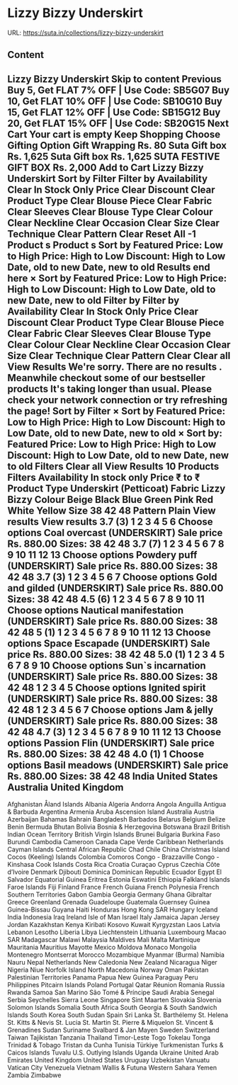 # Lizzy Bizzy Underskirt

URL: https://suta.in/collections/lizzy-bizzy-underskirt

## Content

Lizzy Bizzy Underskirt
Skip to content
Previous
Buy 5, Get FLAT 7% OFF | Use Code: SB5G07
Buy 10, Get FLAT 10% OFF | Use Code: SB10G10
Buy 15, Get FLAT 12% OFF | Use Code: SB15G12
Buy 20, Get FLAT 15% OFF | Use Code: SB20G15
Next
Cart
Your cart is empty
Keep Shopping
Choose Gifting Option
Gift Wrapping
Rs. 80
Suta Gift box
Rs. 1,625
Suta Gift box
Rs. 1,625
SUTA FESTIVE GIFT BOX
Rs. 2,000
Add to Cart
Lizzy Bizzy Underskirt
Sort by
Filter
Filter by
Availability
Clear
In Stock Only
Price
Clear
Discount
Clear
Product Type
Clear
Blouse Piece
Clear
Fabric
Clear
Sleeves
Clear
Blouse Type
Clear
Colour
Clear
Neckline
Clear
Occasion
Clear
Size
Clear
Technique
Clear
Pattern
Clear
Reset All
-1
Product
s
Product
s
Sort by
Featured
Price: Low to High
Price: High to Low
Discount: High to Low
Date, old to new
Date, new to old
Results end here
×
Sort by
Featured
Price: Low to High
Price: High to Low
Discount: High to Low
Date, old to new
Date, new to old
Filter by
Filter by
Availability
Clear
In Stock Only
Price
Clear
Discount
Clear
Product Type
Clear
Blouse Piece
Clear
Fabric
Clear
Sleeves
Clear
Blouse Type
Clear
Colour
Clear
Neckline
Clear
Occasion
Clear
Size
Clear
Technique
Clear
Pattern
Clear
Clear all
View Results
We're sorry. There are no results
.
Meanwhile checkout some of our bestseller products
It's taking longer than usual. Please check your network connection or try refreshing the page!
Sort by
Filter
×
Sort by
Featured
Price: Low to High
Price: High to Low
Discount: High to Low
Date, old to new
Date, new to old
×
Sort by:
Featured
Price: Low to High
Price: High to Low
Discount: High to Low
Date, old to new
Date, new to old
Filters
Clear all
View Results
10 Products
Filters
Availability
In stock only
Price
₹
to
₹
Product Type
Underskirt (Petticoat)
Fabric
Lizzy Bizzy
Colour
Beige
Black
Blue
Green
Pink
Red
White
Yellow
Size
38
42
48
Pattern
Plain
View results
View results
3.7
(3)
1
2
3
4
5
6
Choose options
Coal overcast (UNDERSKIRT)
Sale price
Rs. 880.00
Sizes:
38
42
48
3.7
(7)
1
2
3
4
5
6
7
8
9
10
11
12
13
Choose options
Powdery puff (UNDERSKIRT)
Sale price
Rs. 880.00
Sizes:
38
42
48
3.7
(3)
1
2
3
4
5
6
7
Choose options
Gold and gilded (UNDERSKIRT)
Sale price
Rs. 880.00
Sizes:
38
42
48
4.5
(6)
1
2
3
4
5
6
7
8
9
10
11
Choose options
Nautical manifestation (UNDERSKIRT)
Sale price
Rs. 880.00
Sizes:
38
42
48
5
(1)
1
2
3
4
5
6
7
8
9
10
11
12
13
Choose options
Space Escapade (UNDERSKIRT)
Sale price
Rs. 880.00
Sizes:
38
42
48
5.0
(1)
1
2
3
4
5
6
7
8
9
10
Choose options
Sun`s incarnation (UNDERSKIRT)
Sale price
Rs. 880.00
Sizes:
38
42
48
1
2
3
4
5
Choose options
Ignited spirit (UNDERSKIRT)
Sale price
Rs. 880.00
Sizes:
38
42
48
1
2
3
4
5
6
7
Choose options
Jam & jelly (UNDERSKIRT)
Sale price
Rs. 880.00
Sizes:
38
42
48
4.7
(3)
1
2
3
4
5
6
7
8
9
10
11
12
13
Choose options
Passion Flin (UNDERSKIRT)
Sale price
Rs. 880.00
Sizes:
38
42
48
4.0
(1)
1
Choose options
Basil meadows (UNDERSKIRT)
Sale price
Rs. 880.00
Sizes:
38
42
48
India
United States
Australia
United Kingdom
---
Afghanistan
Åland Islands
Albania
Algeria
Andorra
Angola
Anguilla
Antigua & Barbuda
Argentina
Armenia
Aruba
Ascension Island
Australia
Austria
Azerbaijan
Bahamas
Bahrain
Bangladesh
Barbados
Belarus
Belgium
Belize
Benin
Bermuda
Bhutan
Bolivia
Bosnia & Herzegovina
Botswana
Brazil
British Indian Ocean Territory
British Virgin Islands
Brunei
Bulgaria
Burkina Faso
Burundi
Cambodia
Cameroon
Canada
Cape Verde
Caribbean Netherlands
Cayman Islands
Central African Republic
Chad
Chile
China
Christmas Island
Cocos (Keeling) Islands
Colombia
Comoros
Congo - Brazzaville
Congo - Kinshasa
Cook Islands
Costa Rica
Croatia
Curaçao
Cyprus
Czechia
Côte d’Ivoire
Denmark
Djibouti
Dominica
Dominican Republic
Ecuador
Egypt
El Salvador
Equatorial Guinea
Eritrea
Estonia
Eswatini
Ethiopia
Falkland Islands
Faroe Islands
Fiji
Finland
France
French Guiana
French Polynesia
French Southern Territories
Gabon
Gambia
Georgia
Germany
Ghana
Gibraltar
Greece
Greenland
Grenada
Guadeloupe
Guatemala
Guernsey
Guinea
Guinea-Bissau
Guyana
Haiti
Honduras
Hong Kong SAR
Hungary
Iceland
India
Indonesia
Iraq
Ireland
Isle of Man
Israel
Italy
Jamaica
Japan
Jersey
Jordan
Kazakhstan
Kenya
Kiribati
Kosovo
Kuwait
Kyrgyzstan
Laos
Latvia
Lebanon
Lesotho
Liberia
Libya
Liechtenstein
Lithuania
Luxembourg
Macao SAR
Madagascar
Malawi
Malaysia
Maldives
Mali
Malta
Martinique
Mauritania
Mauritius
Mayotte
Mexico
Moldova
Monaco
Mongolia
Montenegro
Montserrat
Morocco
Mozambique
Myanmar (Burma)
Namibia
Nauru
Nepal
Netherlands
New Caledonia
New Zealand
Nicaragua
Niger
Nigeria
Niue
Norfolk Island
North Macedonia
Norway
Oman
Pakistan
Palestinian Territories
Panama
Papua New Guinea
Paraguay
Peru
Philippines
Pitcairn Islands
Poland
Portugal
Qatar
Réunion
Romania
Russia
Rwanda
Samoa
San Marino
São Tomé & Príncipe
Saudi Arabia
Senegal
Serbia
Seychelles
Sierra Leone
Singapore
Sint Maarten
Slovakia
Slovenia
Solomon Islands
Somalia
South Africa
South Georgia & South Sandwich Islands
South Korea
South Sudan
Spain
Sri Lanka
St. Barthélemy
St. Helena
St. Kitts & Nevis
St. Lucia
St. Martin
St. Pierre & Miquelon
St. Vincent & Grenadines
Sudan
Suriname
Svalbard & Jan Mayen
Sweden
Switzerland
Taiwan
Tajikistan
Tanzania
Thailand
Timor-Leste
Togo
Tokelau
Tonga
Trinidad & Tobago
Tristan da Cunha
Tunisia
Türkiye
Turkmenistan
Turks & Caicos Islands
Tuvalu
U.S. Outlying Islands
Uganda
Ukraine
United Arab Emirates
United Kingdom
United States
Uruguay
Uzbekistan
Vanuatu
Vatican City
Venezuela
Vietnam
Wallis & Futuna
Western Sahara
Yemen
Zambia
Zimbabwe